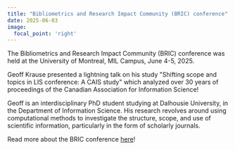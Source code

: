 ```yaml
---
title: "Bibliometrics and Research Impact Community (BRIC) conference"
date: 2025-06-03
image:
  focal_point: 'right'
---
```

The Bibliometrics and Research Impact Community (BRIC) conference was held at the University of Montreal, MIL Campus, June 4-5, 2025. 

Geoff Krause presented a lightning talk on his study "Shifting scope and topics in LIS conference: A CAIS study" which analyzed over 30 years of proceedings of the Canadian Association for Information Science! 

Geoff is an interdisciplinary PhD student studying at Dalhousie University, in the Department of Information Science. His research revolves around using computational methods to investigate the structure, scope, and use of scientific information, particularly in the form of scholarly journals. 

Read more about the BRIC conference [here](https://www.bric-conference.ca/)!

<!--more-->
